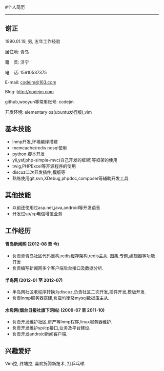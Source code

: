 #个人简历


----------


## 谢正

1990.01.19, 男, 五年工作经验

居住地: 青岛

籍　贯: 济宁

电　话: 15610537375

E-mail: codejm@163.com

Blog: http://codejm.com

github,wooyun等常用账号: codejm

开发环境: elementary os(ubuntu发行版),vim

## 基本技能

* lnmp开发,环境编译搭建
* memcache/redis nosql使用
* python 脚本开发
* yii,yaf,php-simple-mvc(自己开发的框架)等框架的使用
* twig,PHPExcel等开源程序的使用
* discuz二次开发插件,模版等
* 熟练使用git,svn,XDebug,phpdoc,composer等辅助开发工具

## 其他技能

* 以前还使用过asp.net,java,android等开发语音
* 开发过sp/cp电信增值业务

## 工作经历

#### 青岛新闻网 (2012-08 至 今)

* 负责青青岛社区代码重构,redis缓存架构,redis主从. 图集,专题,编辑器等功能开发
* 负责编写新闻网多个客户端后台接口及数据分析.

#### 半岛网 (2012-01 至 2012-07)

* 半岛网社区老程序转换为discuz,负责社区二次开发,插件开发,模版开发.
* 负责lnmp服务器搭建,负载均衡及mysql数据库主从.

#### 水母网(烟台日报社旗下网站) (2009-07 至 2011-10)

* 负责开发维护社区,房产等lnmp程序,linux服务器维护.
* 负责开发维护sp/cp接口,业务及平台建设.
* 负责开发android新闻客户端.

## 兴趣爱好

Vim控, 终端控, 喜欢折腾新技术, 打乒乓球.

